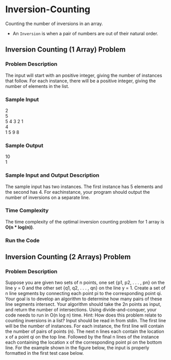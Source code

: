 # Inversion-Counting
Counting the number of inversions in an array.
- An `Inversion` is when a pair of numbers are out of their natural order.

## Inversion Counting (1 Array) Problem

### Problem Description
The input will start with an positive integer, giving the number of instances that follow. For each instance, there will be a positive integer, giving the number of elements in the list.

### Sample Input
2<br>
5<br>
5 4 3 2 1<br>
4<br>
1 5 9 8

### Sample Output
10<br>
1

### Sample Input and Output Description
The sample input has two instances. The first instance has 5 elements and the second has 4. For eachinstance, your program should output the number of inversions on a separate line.

### Time Complexity
The time complexity of the optimal inversion counting problem for 1 array is **O(n * log(n))**.

### Run the Code


## Inversion Counting (2 Arrays) Problem

### Problem Description
Suppose you are given two sets of n points, one set {p1, p2, . . . , pn} on the line y = 0 and the other
set {q1, q2, . . . , qn} on the line y = 1. Create a set of n line segments by connecting each point pi to
the corresponding point qi. Your goal is to develop an algorithm to determine how many pairs of these
line segments intersect. Your algorithm should take the 2n points as input, and return the number of
intersections. Using divide-and-conquer, your code needs to run in O(n log n) time.
Hint: How does this problem relate to counting inversions in a list?
Input should be read in from stdin. The first line will be the number of instances. For each instance,
the first line will contain the number of pairs of points (n). The next n lines each contain the location x
of a point qi on the top line. Followed by the final n lines of the instance each containing the location x
of the corresponding point pi on the bottom line. For the example shown in the figure below, the input is properly
formatted in the first test case below.
